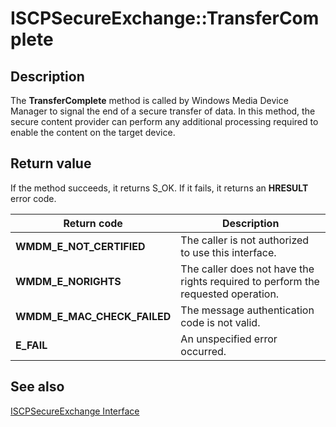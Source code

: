 # ISCPSecureExchange::TransferComplete

## Description

The **TransferComplete** method is called by Windows Media Device Manager to signal the end of a secure transfer of data. In this method, the secure content provider can perform any additional processing required to enable the content on the target device.

## Return value

If the method succeeds, it returns S_OK. If it fails, it returns an **HRESULT** error code.

| Return code | Description |
| --- | --- |
| **WMDM_E_NOT_CERTIFIED** | The caller is not authorized to use this interface. |
| **WMDM_E_NORIGHTS** | The caller does not have the rights required to perform the requested operation. |
| **WMDM_E_MAC_CHECK_FAILED** | The message authentication code is not valid. |
| **E_FAIL** | An unspecified error occurred. |

## See also

[ISCPSecureExchange Interface](https://learn.microsoft.com/windows/desktop/api/mswmdm/nn-mswmdm-iscpsecureexchange)